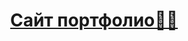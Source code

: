 <h1 align="center"><a href="https://dimapure.github.io/PortfolioWebsite/">Сайт портфолио👨‍💻</a></h1>

